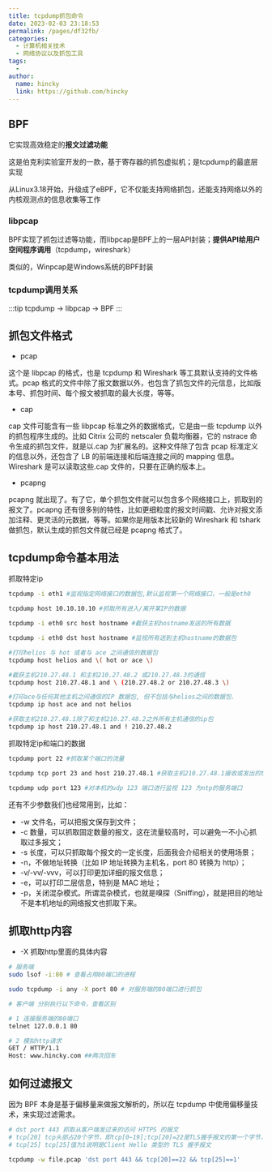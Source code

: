 ```yaml
---
title: tcpdump抓包命令
date: 2023-02-03 23:18:53
permalink: /pages/df32fb/
categories:
  - 计算机相关技术
  - 网络协议以及抓包工具
tags:
  - 
author: 
  name: hincky
  link: https://github.com/hincky
---
```


## BPF

它实现高效稳定的**报文过滤功能**

这是伯克利实验室开发的一款，基于寄存器的抓包虚拟机；是tcpdump的最底层实现

从Linux3.18开始，升级成了eBPF，它不仅能支持网络抓包，还能支持网络以外的内核观测点的信息收集等工作

### libpcap

BPF实现了抓包过滤等功能，而libpcap是BPF上的一层API封装；**提供API给用户空间程序调用**（tcpdump，wireshark）

类似的，Winpcap是Windows系统的BPF封装

### tcpdump调用关系

:::tip
tcpdump -> libpcap -> BPF
:::

## 抓包文件格式

- pcap 

这个是 libpcap 的格式，也是 tcpdump 和 Wireshark 等工具默认支持的文件格式。pcap 格式的文件中除了报文数据以外，也包含了抓包文件的元信息，比如版本号、抓包时间、每个报文被抓取的最大长度，等等。

- cap

cap 文件可能含有一些 libpcap 标准之外的数据格式，它是由一些 tcpdump 以外的抓包程序生成的。比如 Citrix 公司的 netscaler 负载均衡器，它的 nstrace 命令生成的抓包文件，就是以.cap 为扩展名的。这种文件除了包含 pcap 标准定义的信息以外，还包含了 LB 的前端连接和后端连接之间的 mapping 信息。Wireshark 是可以读取这些.cap 文件的，只要在正确的版本上。

- pcapng

pcapng 就出现了。有了它，单个抓包文件就可以包含多个网络接口上，抓取到的报文了。pcapng 还有很多别的特性，比如更细粒度的报文时间戳、允许对报文添加注释、更灵活的元数据，等等。如果你是用版本比较新的 Wireshark 和 tshark 做抓包，默认生成的抓包文件就已经是 pcapng 格式了。

## tcpdump命令基本用法

抓取特定ip

```sh
tcpdump -i eth1 #监视指定网络接口的数据包,默认监视第一个网络接口，一般是eth0

tcpdump host 10.10.10.10 #抓取所有进入/离开某IP的数据

tcpdump -i eth0 src host hostname #截获主机hostname发送的所有数据

tcpdump -i eth0 dst host hostname #监视所有送到主机hostname的数据包

#打印helios 与 hot 或者与 ace 之间通信的数据包
tcpdump host helios and \( hot or ace \)

#截获主机210.27.48.1 和主机210.27.48.2 或210.27.48.3的通信
tcpdump host 210.27.48.1 and \ (210.27.48.2 or 210.27.48.3 \)

#打印ace与任何其他主机之间通信的IP 数据包, 但不包括与helios之间的数据包.
tcpdump ip host ace and not helios

#获取主机210.27.48.1除了和主机210.27.48.2之外所有主机通信的ip包
tcpdump ip host 210.27.48.1 and ! 210.27.48.2
```

抓取特定ip和端口的数据

```sh
tcpdump port 22 #抓取某个端口的流量

tcpdump tcp port 23 and host 210.27.48.1 #获取主机210.27.48.1接收或发出的telnet包

tcpdump udp port 123 #对本机的udp 123 端口进行监视 123 为ntp的服务端口
```

还有不少参数我们也经常用到，比如：
- -w 文件名，可以把报文保存到文件；
- -c 数量，可以抓取固定数量的报文，这在流量较高时，可以避免一不小心抓取过多报文；
- -s 长度，可以只抓取每个报文的一定长度，后面我会介绍相关的使用场景；
- -n，不做地址转换（比如 IP 地址转换为主机名，port 80 转换为 http）；
- -v/-vv/-vvv，可以打印更加详细的报文信息；
- -e，可以打印二层信息，特别是 MAC 地址；
- -p，关闭混杂模式。所谓混杂模式，也就是嗅探（Sniffing），就是把目的地址不是本机地址的网络报文也抓取下来。

## 抓取http内容
- -X 抓取http里面的具体内容

```sh
# 服务端
sudo lsof -i:80 # 查看占用80端口的进程

sudo tcpdump -i any -X port 80 # 对服务端的80端口进行抓包

# 客户端 分别执行以下命令，查看区别

# 1 连接服务端的80端口
telnet 127.0.0.1 80 

# 2 模拟http请求
GET / HTTP/1.1
Host: www.hincky.com ##两次回车
```

## 如何过滤报文

因为 BPF 本身是基于偏移量来做报文解析的，所以在 tcpdump 中使用偏移量技术，来实现过滤需求。

```sh
# dst port 443 抓取从客户端发过来的访问 HTTPS 的报文
# tcp[20] tcp头部占20个字节，即tcp[0~19];tcp[20]=22是TLS握手报文的第一个字节，值为22
# tcp[25] tcp[25]值为1说明是Client Hello 类型的 TLS 握手报文

tcpdump -w file.pcap 'dst port 443 && tcp[20]==22 && tcp[25]==1'

```